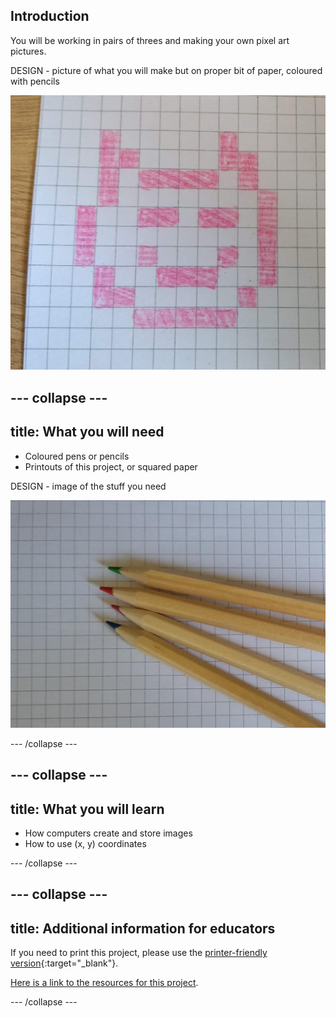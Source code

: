 ## Introduction

You will be working in pairs of threes and making your own pixel art pictures.

DESIGN - picture of what you will make but on proper bit of paper, coloured with pencils

![hand drawn pixel art picture on graph paper](images/pixel-art-showcase.jpg)

--- collapse ---
---
title: What you will need
---

+ Coloured pens or pencils
+ Printouts of this project, or squared paper

DESIGN - image of the stuff you need

![square paper and colour pencils](images/what-you-need.jpg)

--- /collapse ---

--- collapse ---
---
title: What you will learn
---

+ How computers create and store images
+ How to use (x, y) coordinates

--- /collapse ---

--- collapse ---
---
title: Additional information for educators
---

If you need to print this project, please use the [printer-friendly version](https://projects.raspberrypi.org/en/projects/pixel-art-unplugged/print){:target="_blank"}.

[Here is a link to the resources for this project](http://rpf.io/pixel-art-unplugged-go).

--- /collapse ---
